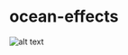 # ocean-effects

![alt text][logo]

[logo]: https://github.com/mceachsamu/ocean-effects/blob/master/warter.gif "Logo Title Text 1"

